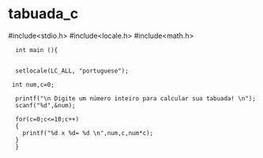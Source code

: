 # tabuada_c

#include<stdio.h>
#include<locale.h>
#include<math.h>
 
      int main (){   
    
    
      setlocale(LC_ALL, "portuguese"); 
    
     int num,c=0; 
     
      printf("\n Digite um número inteiro para calcular sua tabuada! \n");
      scanf("%d",&num);
    
      for(c=0;c<=10;c++)
      {
    	printf("%d x %d= %d \n",num,c,num*c);
	  }   
      }
